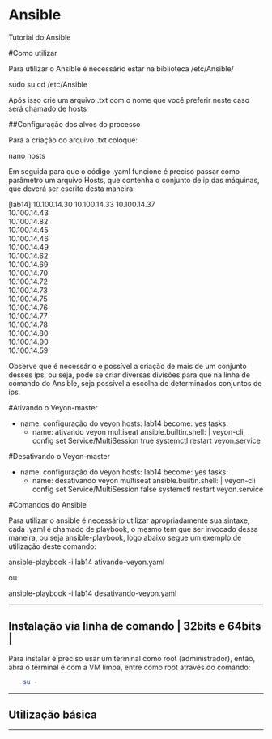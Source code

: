 # Ansible 
Tutorial do Ansible

#Como utilizar

Para utilizar o Ansible é necessário estar na biblioteca /etc/Ansible/

sudo su
cd /etc/Ansible

Após isso crie um arquivo .txt com o nome que você preferir neste caso será chamado de hosts

##Configuração dos alvos do processo

Para a criação do arquivo .txt coloque:

nano hosts

Em seguida para que o código .yaml funcione é preciso passar como parâmetro um arquivo Hosts, que contenha o conjunto de ip das máquinas, que deverá ser escrito desta maneira:

[lab14]
10.100.14.30 
10.100.14.33
10.100.14.37	
10.100.14.43	
10.100.14.82	
10.100.14.45	
10.100.14.46	
10.100.14.49	
10.100.14.62	
10.100.14.69	
10.100.14.70	
10.100.14.72	
10.100.14.73	
10.100.14.75	
10.100.14.76	
10.100.14.77	
10.100.14.78	
10.100.14.80	
10.100.14.90	
10.100.14.59	

Observe que é necessário e possível a criação de mais de um conjunto desses ips, ou seja, pode se criar diversas divisões para que na linha de comando do Ansible, seja possível a escolha de determinados conjuntos de ips.


#Ativando o Veyon-master

- name: configuração do veyon
  hosts: lab14
  become: yes
  tasks:
  - name: ativando veyon multiseat
    ansible.builtin.shell: |
      veyon-cli config set Service/MultiSession true
      systemctl restart veyon.service

#Desativando o Veyon-master

- name: configuração do veyon
  hosts: lab14
  become: yes
  tasks:
  - name: desativando veyon multiseat
    ansible.builtin.shell: |
      veyon-cli config set Service/MultiSession false
      systemctl restart veyon.service


#Comandos do Ansible

Para utilizar o ansible é necessário utilizar apropriadamente sua sintaxe, cada .yaml é chamado de playbook, o mesmo tem que ser invocado dessa maneira, ou seja ansible-playbook, logo abaixo segue um exemplo de utilização deste comando:

ansible-playbook -i lab14 ativando-veyon.yaml 

ou 

ansible-playbook -i lab14 desativando-veyon.yaml 

---

## Instalação via linha de comando | 32bits e 64bits | 
Para instalar é preciso usar um terminal como root (administrador), então, abra o terminal e com a VM limpa, entre como root através do comando: 
```sh
    su -
```



---

## Utilização básica




----

